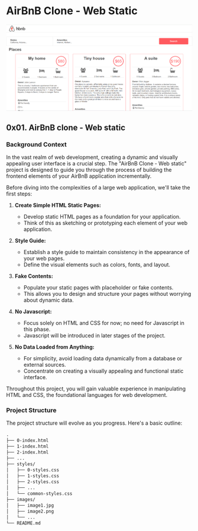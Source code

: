 # AirBnB Clone - Web Static

![AirBnB Clone Overview](./images/UI.png)

## 0x01. AirBnB clone - Web static

### Background Context

In the vast realm of web development, creating a dynamic and visually appealing user interface is a crucial step. The "AirBnB Clone - Web static" project is designed to guide you through the process of building the frontend elements of your AirBnB application incrementally.

Before diving into the complexities of a large web application, we'll take the first steps:

1. **Create Simple HTML Static Pages:**

   - Develop static HTML pages as a foundation for your application.
   - Think of this as sketching or prototyping each element of your web application.

2. **Style Guide:**

   - Establish a style guide to maintain consistency in the appearance of your web pages.
   - Define the visual elements such as colors, fonts, and layout.

3. **Fake Contents:**

   - Populate your static pages with placeholder or fake contents.
   - This allows you to design and structure your pages without worrying about dynamic data.

4. **No Javascript:**

   - Focus solely on HTML and CSS for now; no need for Javascript in this phase.
   - Javascript will be introduced in later stages of the project.

5. **No Data Loaded from Anything:**
   - For simplicity, avoid loading data dynamically from a database or external sources.
   - Concentrate on creating a visually appealing and functional static interface.

Throughout this project, you will gain valuable experience in manipulating HTML and CSS, the foundational languages for web development.

### Project Structure

The project structure will evolve as you progress. Here's a basic outline:

```plaintext
.
├── 0-index.html
├── 1-index.html
├── 2-index.html
├── ...
├── styles/
│   ├── 0-styles.css
│   ├── 1-styles.css
│   ├── 2-styles.css
│   ├── ...
│   └── common-styles.css
├── images/
│   ├── image1.jpg
│   ├── image2.png
│   └── ...
└── README.md

```
